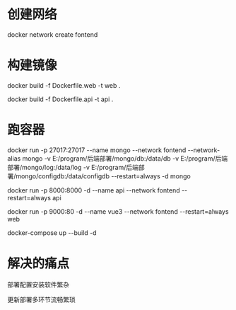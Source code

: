 # 创建网络

docker network create fontend 

# 构建镜像

docker build -f Dockerfile.web -t web .

docker build -f Dockerfile.api -t api .

# 跑容器

docker run -p 27017:27017  --name mongo --network fontend --network-alias mongo -v E:/program/后端部署/mongo/db:/data/db  -v E:/program/后端部署/mongo/log:/data/log -v E:/program/后端部署/mongo/configdb:/data/configdb --restart=always -d mongo

docker run -p 8000:8000 -d --name api --network fontend --restart=always api

docker run -p 9000:80 -d --name vue3 --network fontend --restart=always web



docker-compose up --build -d



# 解决的痛点

部署配置安装软件繁杂



更新部署多环节流畅繁琐